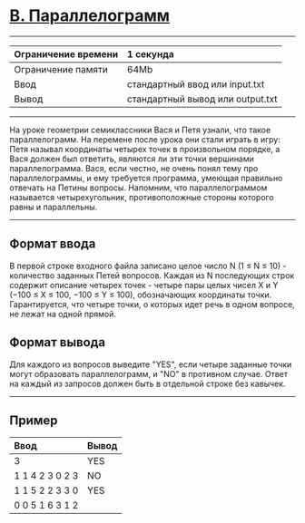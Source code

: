 # [B. Параллелограмм](https://contest.yandex.ru/contest/28724/problems/B/)

---
| Ограничение времени | 1 секунда |
| :--- | :--- |
| Ограничение памяти | 64Mb |
| Ввод | стандартный ввод или input.txt |
| Вывод | стандартный вывод или output.txt |
---
На уроке геометрии семиклассники Вася и Петя узнали, что такое параллелограмм. На перемене после урока они стали играть в игру: Петя называл координаты четырех точек в произвольном порядке, а Вася должен был ответить, являются ли эти точки вершинами параллелограмма.
Вася, если честно, не очень понял тему про параллелограммы, и ему требуется программа, умеющая правильно отвечать на Петины вопросы.
Напомним, что параллелограммом называется четырехугольник, противоположные стороны которого равны и параллельны.

---
## Формат ввода
В первой строке входного файла записано целое число N (1 ≤ N ≤ 10) - количество заданных Петей вопросов. Каждая из N последующих строк содержит описание четырех точек - четыре пары целых чисел X и Y (−100 ≤ X ≤ 100, −100 ≤ Y ≤ 100), обозначающих координаты точки. Гарантируется, что четыре точки, о которых идет речь в одном вопросе, не лежат на одной прямой.

## Формат вывода
Для каждого из вопросов выведите "YES", если четыре заданные точки могут образовать параллелограмм, и "NO" в противном случае. Ответ на каждый из запросов должен быть в отдельной строке без кавычек.

---
## Пример

| Ввод | Вывод |
| :--- | :--- |
| 3 | YES |
| 1 1 4 2 3 0 2 3 | NO |
| 1 1 5 2 2 3 3 0 | YES |
| 0 0 5 1 6 3 1 2 |  |
